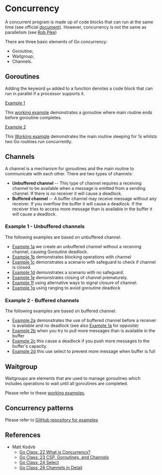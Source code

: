 # Concurrency

A concurrent program is made up of code blocks that can run at the same time (see official [document](https://www.golang-book.com/books/intro/10)). However, concurrency is not the same as parallelism (see [Rob Pike](https://go.dev/blog/waza-talk))

There are three basic elements of Go concurrency:

* Goroutine;
* Waitgroup;
* Channels.

## Goroutines

Adding the keyword `go` added to a function denotes a code block that can run in parallel if a processor supports it.

<u>Example 1</u>

This [working example](./goroutine/ex1/main.go) demonstrates a goroutine where main routine ends before goroutine completes.

<u>Example 2</u>

This [Working example](./goroutine/ex2/main.go) demonstrates the main routine sleeping for 1s whilsts two Go routines run concurrently.

## Channels

A channel is a mechanism for goroutines and the main routine to communicate with each other. There are two types of channels:

* <b>Unbuffered channel</b> -- This type of channel requires a receiving channel to be available when a message is emitted from a sending channel. If there is no receiver it will cause a deadlock.
* <b>Buffered channel</b> -- A buffer channel may receive message without any receiver. If you overflow the buffer it will cause a deadlock. If the receiver tries to access more message than is available in the buffer it will cause a deadlock.

### Example 1 - Unbuffered channels

The following examples are based on unbuffered channel.

* [Example 1a](./channel/ex1a/main.go) we create an unbuffered channel without a receiving channel, causing Goroutine deadlock.
* [Example 1b](./channel/ex1b/main.go) demonstrates blocking operations with channel
* [Example 1c](./channel/ex1c/main.go) demonstrates a scenario with safeguard to check if channel is closed.
* [Example 1d](./channel/ex1d/main.go) demonstrates a scenario with no safeguard.
* [Example 1e](./channel/ex1e/main.go) demonstrates closing of channel prematurely.
* [Example 1f](./channel/ex1f/main.go) using alternative ways to signal closure of channel.
* [Example 1g](./channel/ex1g/main.go) using ranging to avoid goroutine deadlock

### Example 2 - Buffered channels

The following examples are based on buffered channel.

* [Example 2a](./channel/ex2a/main.go) demonstrates the use of buffered channel before a receiver is available and no deadlock (see also [Example 1a](./channel/ex1a/main.go) for opposite)
* [Example 2b](./channel/ex2b/main.go) when you try to pull more messages than is available in the buffer
* [Example 2c](./channel/ex2c/main.go) this cause a deadlock if you push more messages to the buffer's capacity.
* [Example 2d](./channel/ex2d/main.go) this use select to prevent more message when buffer is full


## Waitgroup

Waitgroups are elements that are used to manage goroutines which includes operations to wait until all goroutines are completed.

Please refer to these [working examples](./waitgroup/main.go).

## Concurrency patterns

Please refer to [GitHub repository for examples](https://github.com/paulwizviz/go-concurrency.git)

## References

* Matt Kodvb
    * [Go Class: 22 What is Concurrency?](https://www.youtube.com/watch?v=A3R-4ZYBqvE&list=PLoILbKo9rG3skRCj37Kn5Zj803hhiuRK6)
    * [Go Class: 23 CSP, Goroutines, and Channels](https://www.youtube.com/watch?v=zJd7Dvg3XCk&list=PLoILbKo9rG3skRCj37Kn5Zj803hhiuRK6)
    * [Go Class: 24 Select](https://www.youtube.com/watch?v=tG7gII0Ax0Q&list=PLoILbKo9rG3skRCj37Kn5Zj803hhiuRK6)
    * [Go Class: 26 Channels in Detail](https://www.youtube.com/watch?v=fCkxKGd6CVQ&list=PLoILbKo9rG3skRCj37Kn5Zj803hhiuRK6)